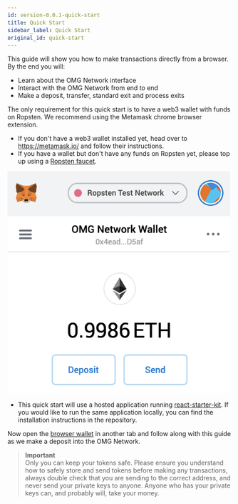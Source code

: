 ```yaml
---
id: version-0.0.1-quick-start
title: Quick Start
sidebar_label: Quick Start
original_id: quick-start
---
```


This guide will show you how to make transactions directly from a browser. By the end you will:

* Learn about the OMG Network interface
* Interact with the OMG Network from end to end
* Make a deposit, transfer, standard exit and process exits

The only requirement for this quick start is to have a web3 wallet with funds on Ropsten. We recommend using the Metamask chrome browser extension.

* If you don't have a web3 wallet installed yet, head over to https://metamask.io/ and follow their instructions.
* If you have a wallet but don't have any funds on Ropsten yet, please top up using a [Ropsten faucet](https://faucet.metamask.io/).

<img src="/img/metamask-example.png" width="500">

* This quick start will use a hosted application running [react-starter-kit](https://github.com/omisego/react-starter-kit). If you would like to run the same application locally, you can find the installation instructions in the repository.

Now open the [browser wallet](https://omgnetwork-browser-wallet.netlify.com) in another tab and follow along with this guide as we make a deposit into the OMG Network.

> **Important**  
Only you can keep your tokens safe. Please ensure you understand how to safely store and send tokens before making any transactions, always double check that you are sending to the correct address, and never send your private keys to anyone. Anyone who has your private keys can, and probably will, take your money.
